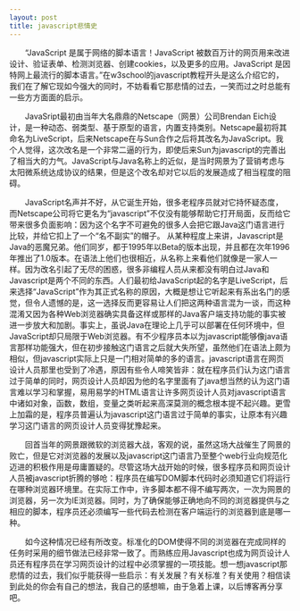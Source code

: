 ```yaml
---
layout: post
title: javascript悲情史
---
```

&emsp;&emsp;“JavaScript 是属于网络的脚本语言！JavaScript 被数百万计的网页用来改进设计、验证表单、检测浏览器、创建cookies，以及更多的应用。JavaScript 是因特网上最流行的脚本语言。”在w3school的javascript教程开头是这么介绍它的，我们在了解它现如今强大的同时，不妨看看它那悲情的过去，一笑而过之时总能有一些方方面面的启示。

&emsp;&emsp;JavaSript最初由当年大名鼎鼎的Netscape（网景）公司Brendan Eich设计，是一种动态、弱类型、基于原型的语言，内置支持类别。Netscape最初将其命名为LiveScript，后来Netscape在与Sun合作之后将其改名为JavaScript。我个人觉得，这次改名是一个非常二逼的行为，即使后来Sun为javascript的完善出了相当大的力气。JavaScript与Java名称上的近似，是当时网景为了营销考虑与太阳微系统达成协议的结果，但是这个改名却对它以后的发展造成了相当程度的阻碍。

&emsp;&emsp;JavaScript名声并不好，从它诞生开始，很多老程序员就对它持怀疑态度，而Netscape公司将它更名为“javascript”不仅没有能够帮助它打开局面，反而给它带来很多负面影响：因为这个名字不可避免的很多人会把它跟Java这门语言进行比较，并给它扣上了一个“名不副实”的帽子。 从某种程度上来讲，Javascript是Java的恶魔兄弟。他们同岁，都于1995年以Beta的版本出现，并且都在次年1996年推出了1.0版本。在语法上他们也很相近，从名称上来看他们就像是一家人一样。因为改名引起了无尽的困惑，很多非编程人员从来都没有明白过Java和Javascript是两个不同的东西。人们最初给JavaScript起的名字是LiveScript，后来选择“JavaScript”作为其正式名称的原因，大概是想让它听起来有系出名门的感觉，但令人遗憾的是，这一选择反而更容易让人们把这两种语言混为一谈，而这种混淆又因为各种Web浏览器确实具备这样或那样的Java客户端支持功能的事实被进一步放大和加剧。事实上，虽说Java在理论上几乎可以部署在任何环境中，但JavaScript却只局限于Web浏览器。有不少程序员本以为javascript能够像java语言那样功能强大，但在初步接触这门语言之后就大失所望，虽然他们在语法上颇为相似，但javascript实际上只是一门相对简单的多的语言。javascript语言在网页设计人员那里也受到了冷遇，原因有些令人啼笑皆非：就在程序员们认为这门语言过于简单的同时，网页设计人员却因为他的名字里面有了java想当然的认为这门语言难以学习和掌握，易用易学的HTML语言让许多网页设计人员对javascript语言中诸如对象，函数，数组，变量之类听起来高深莫测的概念根本提不起兴趣。更雪上加霜的是，程序员普遍认为javascript这门语言过于简单的事实，让原本有兴趣学习这门语言的网页设计人员变得犹豫起来。

&emsp;&emsp;回首当年的网景跟微软的浏览器大战，客观的说，虽然这场大战催生了网景的败亡，但是它对浏览器的发展以及javascript这门语言乃至整个web行业向规范化迈进的积极作用是毋庸置疑的。尽管这场大战开始的时候，很多程序员和网页设计人员被javascript折腾的够呛：程序员在编写DOM脚本代码时必须知道它们将运行在哪种浏览器环境里。在实际工作中，许多脚本都不得不编写两次，一次为网景的浏览器，另一次为IE浏览器。同时，为了确保能够正确地向不同的浏览器提供与之相应的脚本，程序员还必须编写一些代码去检测在客户端运行的浏览器到底是哪一种。

&emsp;&emsp;如今这种情况已经有所改变。标准化的DOM使得不同的浏览器在完成同样的任务时采用的细节做法已经非常一致了。而熟练应用Javascript也成为网页设计人员还有程序员在学习网页设计的过程中必须掌握的一项技能。想一想javascript那悲情的过去，我们似乎能获得一些启示：有关发展？有关标准？有关使用？相信读到此处的你会有自己的想法，我自己的感想嘛，由于急着上课，以后博客再分享吧。
